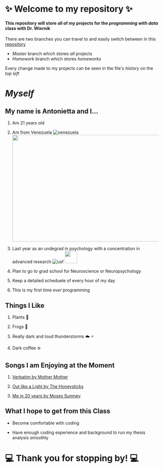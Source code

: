 
# :sparkles: Welcome to my repository :sparkles:

#### This repository will store all of my projects for the _programming_ _with_ _data_ class with Dr. Wiernik
There are two branches you can travel to and easily switch between in this [repository](https://github.com/usf-progdata/hw-antoniettaa) 
* *Master* branch which stores _all_ projects
* *Homework* branch which stores _homeworks_ 

Every change made to my projects can be seen in the file's _history_ on the *top left*

# *Myself*
## My name is Antonietta and I...

1. Am 21 years old

2. Am from Venezuela ![venezuela](https://www.qubicaamf.com/QubicaAMF/files/c1/c1c750e6-639d-465b-ac84-13ec7b0f25c3.jpg) <img src="https://www.qubicaamf.com/QubicaAMF/files/c1/c1c750e6-639d-465b-ac84-13ec7b0f25c3.jpg" width="550" height="350" />

3. Last year as an undegrad in psychology with a concentration in advanced research ![usf](https://floridacareercenters.org/wp-content/uploads/2017/11/USF-MarshallCenter.jpg) <img src="https://floridacareercenters.org/wp-content/uploads/2017/11/USF-MarshallCenter.jpg" width="40" height="40" />

4. Plan to go to grad school for Neuroscience or Neuropsychology 

5. Keep a detailed scheduele of every hour of my day

6. This is my first time _ever_ programming 

## Things I Like
1. Plants :evergreen_tree: 

2. Frogs :frog: 

3. Really dark and loud thunderstorms :cloud: :zap:

4. Dark coffee :coffee: 

## Songs I am Enjoying at the Moment 
1. [Verbatim by Mother Mother](https://www.youtube.com/watch?v=nqDGahB3y4I)

2. [Out like a Light by The Honeysticks](https://www.youtube.com/watch?v=OFeb1LK1vhM)

3. [Me in 20 years by Moses Sumney](https://www.youtube.com/watch?v=6VFoh5AbpBM)

## What I hope to get from this Class

* Become comfortable with coding 

* Have enough coding experience and background to run my thesis analysis smoothly

# :computer: Thank you for stopping by! :computer: 

